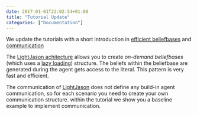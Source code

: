 ```yaml
---
date: 2017-01-01T22:02:54+01:00
title: "Tutorial Update"
categories: ["Documentation"]
---
```

We update the tutorials with a short introduction in [efficient beliefbases](/tutorials/efficient-beliefbase) and [communication](/tutorials/communication) <!--more--> 

The [LightJason achitecture](/) allows you to create _on-demand beliefbases_ (which uses a [lazy loading](https://en.wikipedia.org/wiki/Lazy_loading)) structure. The beliefs within the beliefbase are generated during the agent gets access to the literal. This pattern is very fast and efficient.

The communication of [LightJason](/) does not define any build-in agent communication, so for each scenario you need to create your own communication structure. within the tutorial we show you a baseline example to implement communication.

